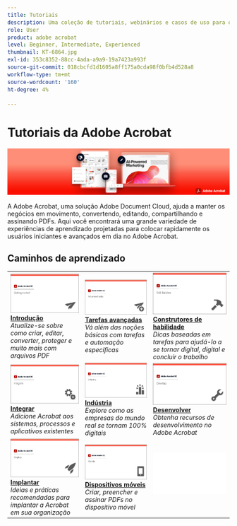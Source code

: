 ```yaml
---
title: Tutoriais
description: Uma coleção de tutoriais, webinários e casos de uso para o Adobe Acrobat DC
role: User
product: adobe acrobat
level: Beginner, Intermediate, Experienced
thumbnail: KT-6864.jpg
exl-id: 353c8352-88cc-4ada-a9a9-19a7423a993f
source-git-commit: 018cbcfd1d1605a8ff175a0cda98f0bfb4d528a8
workflow-type: tm+mt
source-wordcount: '160'
ht-degree: 4%

---
```


# Tutoriais da Adobe Acrobat

![Acrobat Hero Image](assets/Hero_Acrobat.jpg)

A Adobe Acrobat, uma solução Adobe Document Cloud, ajuda a manter os negócios em movimento, convertendo, editando, compartilhando e assinando PDFs. Aqui você encontrará uma grande variedade de experiências de aprendizado projetadas para colocar rapidamente os usuários iniciantes e avançados em dia no Adobe Acrobat.

## Caminhos de aprendizado

<table style="table-layout:fixed">
<tr>
  <td>
    <a href="getting-started/getting-started-overview.md">
      <img alt="Introdução" src="assets/acrobat_title_getting_started.png" />
    </a>
    <div>
    <a href="getting-started/getting-started-overview.md"><strong>Introdução</strong></a>
    </div>
    <em>Atualize-se sobre como criar, editar, converter, proteger e muito mais com arquivos PDF</em>
    <br>
  </td>
  <td>
    <a href="advanced-tasks/advanced-tasks-overview.md">
      <img alt="Tarefas avançadas" src="assets/acrobat_title_advanced_tasks.png" />
    </a>
    <div>
    <a href="advanced-tasks/advanced-tasks-overview.md"><strong>Tarefas avançadas</strong></a>
    </div>
    <em>Vá além das noções básicas com tarefas e automação específicas</em>
    <br>
  </td>
  <td>
    <a href="skill-builder/skill-builder-overview.md">
      <img alt="Construtor de habilidades" src="assets/acrobat_title_skill_builder.png" />
    </a>
    <div>
    <a href="skill-builder/skill-builder-overview.md"><strong>Construtores de habilidade</strong></a>
    </div>
    <em>Dicas baseadas em tarefas para ajudá-lo a se tornar digital, digital e concluir o trabalho</em>
    <br>
  </td>
</tr>
<tr>
  <td>
    <a href="integrate/integrate-overview.md">
      <img alt="Integrar" src="assets/acrobat_title_integrate.png" />
    </a>
    <div>
    <a href="integrate/integrate-overview.md"><strong>Integrar</strong></a>
    </div>
    <em>Adicione Acrobat aos sistemas, processos e aplicativos existentes</em>
    <br>
  </td>
  <td>
    <a href="industry/industry-overview.md">
      <img alt="Indústria" src="assets/acrobat_title_industry.png" />
    </a>
    <div>
    <a href="industry/industry-overview.md"><strong>Indústria</strong></a>
    </div>
    <em>Explore como as empresas do mundo real se tornam 100% digitais</em>
    <br>
  </td>  
  <td>
    <a href="develop/develop-overview.md">
      <img alt="Desenvolver" src="assets/acrobat_title_develop.png" />
    </a>
    <div>
    <a href="develop/develop-overview.md"><strong>Desenvolver</strong></a>
    </div>
    <em>Obtenha recursos de desenvolvimento no Adobe Acrobat</em>
    <br>
  </td>
</tr>
<tr>
  <td>
    <a href="deploy/deploy-overview.md">
      <img alt="Implantar" src="assets/acrobat_title_deploy.png" />
    </a>
    <div>
    <a href="deploy/deploy-overview.md"><strong>Implantar</strong></a>
    </div>
    <em>Ideias e práticas recomendadas para implantar a Acrobat em sua organização</em>
    <br>
  </td>
  <td>
    <a href="mobile/mobile-overview.md">
      <img alt="Dispositivos móveis" src="assets/acrobat_title_mobile.png" />
    </a>
    <div>
    <a href="mobile/mobile-overview.md"><strong>Dispositivos móveis</strong></a>
    </div>
    <em>Criar, preencher e assinar PDFs no dispositivo móvel</em>
    <br>
  </td>  
  <td>
   <img alt="Espaçador" src="assets/Whitespacer.png" />
    <div>
    <br>
  </td>
</tr>
</table>
